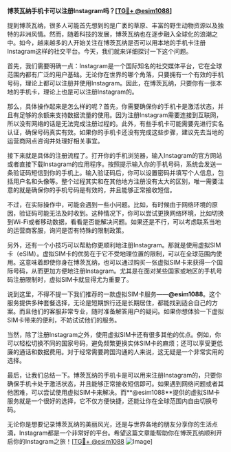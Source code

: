 **博茨瓦纳手机卡可以注册Instagram吗？[[TG💪+ @esim1088](https://t.me/s/esim1088)]**

提到博茨瓦纳，很多人可能首先想到的是广袤的草原、丰富的野生动物资源以及独特的非洲风情。然而，随着科技的发展，博茨瓦纳也在逐步融入全球化的浪潮之中。如今，越来越多的人开始关注在博茨瓦纳是否可以用本地的手机卡注册Instagram这样的社交平台。今天，我们就来详细探讨一下这个问题。

首先，我们需要明确一点：Instagram是一个国际知名的社交媒体平台，它在全球范围内都有广泛的用户基础。无论你在世界的哪个角落，只要拥有一个有效的手机号码，理论上都可以注册并使用Instagram。因此，在博茨瓦纳，只要你有一张本地的手机卡，理论上也是可以注册Instagram的。

那么，具体操作起来是怎么样的呢？首先，你需要确保你的手机卡是激活状态，并且有足够的余额来支持数据流量的使用。因为注册Instagram需要连接到互联网，所以没有网络的话是无法完成注册过程的。此外，有些手机卡可能需要先进行实名认证，确保号码真实有效。如果你的手机卡还没有完成这些步骤，建议先去当地的运营商网点咨询并处理好相关事宜。

接下来就是具体的注册流程了。打开你的手机浏览器，输入Instagram的官方网站或者直接下载Instagram的应用程序。按照提示输入你的手机号码，系统会发送一条验证码短信到你的手机上。输入验证码后，你可以设置密码并填写个人信息，包括用户名和头像等。整个过程其实和在其他地方注册没有太大的区别，唯一需要注意的就是确保你的手机号码是有效的，并且能够正常接收短信。

不过，在实际操作中，可能会遇到一些小问题。比如，有时候由于网络环境的原因，验证码可能无法及时收到。这种情况下，你可以尝试更换网络环境，比如切换到Wi-Fi或者移动数据，看看是否能解决问题。如果还是不行，可以考虑联系当地的运营商客服，询问是否有特殊的限制政策。

另外，还有一个小技巧可以帮助你更顺利地注册Instagram。那就是使用虚拟SIM卡（eSIM）。虚拟SIM卡的优势在于它不受地理位置的限制，可以在全球范围内使用。这意味着即使你身在博茨瓦纳，也可以通过购买一张虚拟SIM卡来获得一个国际号码，从而更加方便地注册Instagram。尤其是在面对某些国家或地区的手机号码注册限制时，虚拟SIM卡就显得尤为重要了。

说到这里，不得不提一下我们推荐的一款虚拟SIM卡服务——**@esim1088**。这个服务提供多种套餐选择，无论是短期旅行还是长期居住，都能找到适合自己的方案。而且他们的客服非常专业，随时准备解答用户的疑问。如果你想体验一下虚拟SIM卡带来的便利，不妨试试他们的服务。

当然，除了注册Instagram之外，使用虚拟SIM卡还有很多其他的优点。例如，你可以轻松切换不同的国家号码，避免频繁更换实体SIM卡的麻烦；还可以享受更低廉的通话和数据费用。对于经常需要跨国沟通的人来说，这无疑是一个非常实用的选择。

最后，让我们总结一下。博茨瓦纳的手机卡是可以用来注册Instagram的，只要你确保手机卡处于激活状态，并且能够正常接收短信即可。如果遇到网络问题或者其他困难，可以尝试使用虚拟SIM卡来解决。而**@esim1088**提供的虚拟SIM卡服务就是一个很好的选择，它不仅方便快捷，还能让你在全球范围内自由切换号码。

无论你是想要记录博茨瓦纳的美丽风光，还是与世界各地的朋友分享你的生活点滴，Instagram都是一个非常好的平台。希望这篇文章能帮助你在博茨瓦纳顺利开启你的Instagram之旅！[[TG💪+ @esim1088](https://t.me/s/esim1088) ![Image](https://i.postimg.cc/4NQfJmqS/Snipaste-2025-05-13-00-14-12.png)]